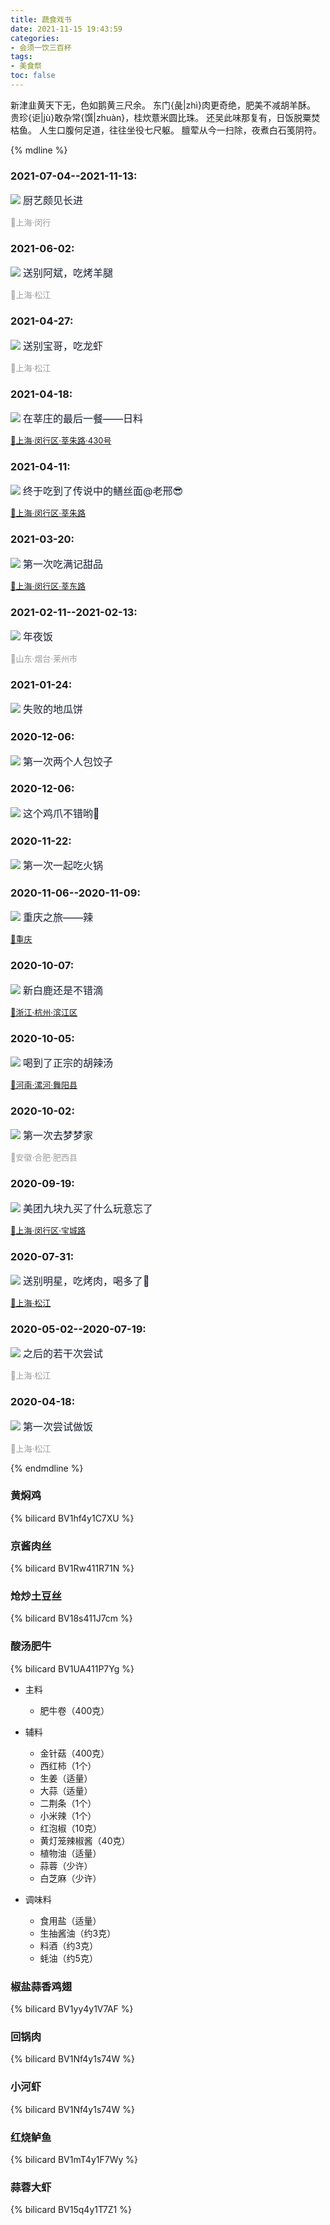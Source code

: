 ```yaml
---
title: 蔬食戏书
date: 2021-11-15 19:43:59
categories:
- 会须一饮三百杯
tags:
- 美食祭
toc: false
---
```


新津韭黄天下无，色如鹅黄三尺余。
东门{彘|zhì}肉更奇绝，肥美不减胡羊酥。
贵珍{讵|jù}敢杂常{馔|zhuàn}，桂炊薏米圆比珠。
还吴此味那复有，日饭脱粟焚枯鱼。
人生口腹何足道，往往坐役七尺躯。
膻荤从今一扫除，夜煮白石笺阴符。
<!-- more -->

{% mdline %}

### 2021-07-04--2021-11-13:
![](14/2.jpg)
<font color=#181D31 size=3>厨艺颇见长进</font>

<font color=#9D9D9D size=2>📍上海·闵行</font>

### 2021-06-02: 
![](14/23.jpg)
<font color=#181D31 size=3>送别阿斌，吃烤羊腿</font>

<font color=#9D9D9D size=2>📍上海·松江</font>

### 2021-04-27: 
![](14/17.jpg)
<font color=#181D31 size=3>送别宝哥，吃龙虾</font>

<font color=#9D9D9D size=2>📍上海·松江</font>

### 2021-04-18: 
![](14/16.jpg)
<font color=#181D31 size=3>在莘庄的最后一餐——日料</font>

<font color=#9D9D9D size=2>[📍上海·闵行区·莘朱路·430号](https://surl.amap.com/j4iT5Md17gz9)</font>

### 2021-04-11: 
![](14/6.jpg)
<font color=#181D31 size=3>终于吃到了传说中的鳝丝面@老邢😎</font>

<font color=#9D9D9D size=2>[📍上海·闵行区·莘朱路](https://surl.amap.com/3OmbgdX82Ls)</font>

### 2021-03-20: 
![](14/26.jpg)
<font color=#181D31 size=3>第一次吃满记甜品</font>

<font color=#9D9D9D size=2>[📍上海·闵行区·莘东路](https://surl.amap.com/iYHMkzLXcE7)</font>

### 2021-02-11--2021-02-13: 
![](14/27.jpg)
<font color=#181D31 size=3>年夜饭</font>

<font color=#9D9D9D size=2>📍山东·烟台·莱州市</font>

### 2021-01-24: 
![](14/28.jpg)
<font color=#181D31 size=3>失败的地瓜饼</font>

### 2020-12-06: 
![](14/18.jpg)
<font color=#181D31 size=3>第一次两个人包饺子</font>

### 2020-12-06: 
![](14/7.jpg)
<font color=#181D31 size=3>这个鸡爪不错哟🥰</font>

### 2020-11-22: 
![](14/8.jpg)
<font color=#181D31 size=3>第一次一起吃火锅</font>

### 2020-11-06--2020-11-09: 
![](14/21.jpg)
<font color=#181D31 size=3>重庆之旅——辣</font>

<font color=#6166B3 size=2>[📍重庆](https://surl.amap.com/iWipZ3zd7yc)</font>

### 2020-10-07: 
![](14/29.jpg)
<font color=#181D31 size=3>新白鹿还是不错滴</font>

<font color=#9D9D9D size=2>[📍浙江·杭州·滨江区](https://surl.amap.com/iUZSRHb1gepc)</font>

### 2020-10-05: 
![](14/33.jpg)
<font color=#181D31 size=3>喝到了正宗的胡辣汤</font>

<font color=#6166B3 size=2>[📍河南·漯河·舞阳县](https://surl.amap.com/iU1flahA4RS)</font>

### 2020-10-02: 
![](14/30.jpg)
<font color=#181D31 size=3>第一次去梦梦家</font>

<font color=#9D9D9D size=2>📍安徽·合肥·肥西县</font>

### 2020-09-19: 
![](14/31.jpg)
<font color=#181D31 size=3>美团九块九买了什么玩意忘了</font>

<font color=#9D9D9D size=2>[📍上海·闵行区·宝城路](https://surl.amap.com/iSOghKxrcZM)</font>

### 2020-07-31: 
![](14/32.jpg)
<font color=#181D31 size=3>送别明星，吃烤肉，喝多了🤮</font>

<font color=#9D9D9D size=2>[📍上海·松江](https://surl.amap.com/iPsqGmtE5tT)</font>

### 2020-05-02--2020-07-19: 
![](14/34.jpg)
<font color=#181D31 size=3>之后的若干次尝试</font>

<font color=#9D9D9D size=2>📍上海·松江</font>

### 2020-04-18: 
![](14/35.jpg)
<font color=#181D31 size=3>第一次尝试做饭</font>

<font color=#9D9D9D size=2>📍上海·松江</font>

{% endmdline %}


### 黄焖鸡

{% bilicard BV1hf4y1C7XU %}

### 京酱肉丝

{% bilicard BV1Rw411R71N %}

### 炝炒土豆丝

{% bilicard BV18s411J7cm %}

### 酸汤肥牛

{% bilicard BV1UA411P7Yg %}

* 主料
  * 肥牛卷（400克）


* 辅料
  * 金针菇（400克）
  * 西红柿（1个）
  * 生姜（适量）
  * 大蒜（适量）
  * 二荆条（1个）
  * 小米辣（1个）
  * 红泡椒（10克）
  * 黄灯笼辣椒酱（40克）
  * 植物油（适量）
  * 蒜蓉（少许）
  * 白芝麻（少许）

* 调味料
  * 食用盐（适量）
  * 生抽酱油（约3克）
  * 料酒（约3克）
  * 蚝油（约5克）


### 椒盐蒜香鸡翅

{% bilicard BV1yy4y1V7AF %}

### 回锅肉

{% bilicard BV1Nf4y1s74W %}

### 小河虾

{% bilicard BV1Nf4y1s74W %}

### 红烧鲈鱼

{% bilicard BV1mT4y1F7Wy %}

### 蒜蓉大虾

{% bilicard BV15q4y1T7Z1 %}
